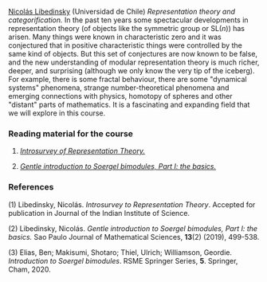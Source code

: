 [Nicolás Libedinsky](https://nicolaslibedinsky.cl) (Universidad de Chile)
_Representation theory and categorification._ In the past ten years some spectacular developments in representation theory (of objects like the symmetric group or $\mathrm{SL}(n)$) has arisen. Many things were known in characteristic zero and it was conjectured that in positive characteristic things were controlled by the same kind of objects. But this set of conjectures are now known to be false, and the new understanding of modular representation theory is much richer, deeper, and surprising (although we only know the very tip of the iceberg). For example, there is some fractal behaviour, there are some "dynamical systems" phenomena, strange number-theoretical phenomena and emerging connections with physics, homotopy of spheres and other "distant" parts of mathematics. It is a fascinating and expanding field that we will explore in this course.

### Reading material for the course ###

1. [_Introsurvey of Representation Theory._](libedinsky/introsurvey-of-rep-theory.pdf)

2. [_Gentle introduction to Soergel bimodules, Part I: the basics._](libedinsky/Gentle.pdf)

### References ###

(1) Libedinsky, Nicolás. _Introsurvey to Representation Theory_. Accepted for publication in Journal of the Indian Institute of Science. 

(2) Libedinsky, Nicolás. _Gentle introduction to Soergel bimodules, Part I: the basics._ Sao Paulo Journal of Mathematical Sciences, __13__(2) (2019), 499-538. 

(3) Elias, Ben; Makisumi, Shotaro; Thiel, Ulrich; Williamson, Geordie. _Introduction to Soergel bimodules_. RSME Springer Series, __5__. Springer, Cham, 2020.